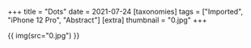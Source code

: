 +++
title = "Dots"
date = 2021-07-24
[taxonomies]
tags = ["Imported", "iPhone 12 Pro", "Abstract"]
[extra]
thumbnail = "0.jpg"
+++

{{ img(src="0.jpg") }}
